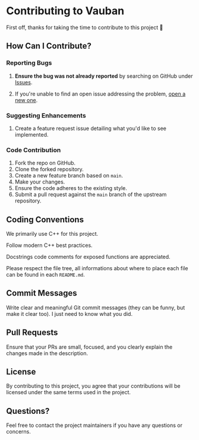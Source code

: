 # Contributing to Vauban

First off, thanks for taking the time to contribute to this project 🥳

## How Can I Contribute?

### Reporting Bugs

1. **Ensure the bug was not already reported** by searching on GitHub under [Issues](https://github.com/gregoire-badiche/vauban/issues).

2. If you're unable to find an open issue addressing the problem, [open a new one](https://github.com/gregoire-badiche/vauban/issues/new).

### Suggesting Enhancements

1. Create a feature request issue detailing what you'd like to see implemented.

### Code Contribution

1. Fork the repo on GitHub.
2. Clone the forked repository.
3. Create a new feature branch based on `main`.
4. Make your changes.
5. Ensure the code adheres to the existing style.
6. Submit a pull request against the `main` branch of the upstream repository.

## Coding Conventions

We primarily use C++ for this project.

Follow modern C++ best practices.

Docstrings code comments for exposed functions are appreciated.

Please respect the file tree, all informations about where to place each file can be found in each `README.md`.

## Commit Messages

Write clear and meaningful Git commit messages (they can be funny, but make it clear too).
I just need to know what you did.

## Pull Requests

Ensure that your PRs are small, focused, and you clearly explain the changes made in the description.

## License

By contributing to this project, you agree that your contributions will be licensed under the same terms used in the project.

## Questions?

Feel free to contact the project maintainers if you have any questions or concerns.
